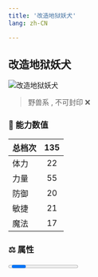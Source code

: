 ```yaml
---
title: '改造地狱妖犬'
lang: zh-CN

---
```


<RouterBack />

## 改造地狱妖犬

![改造地狱妖犬](https://user-images.githubusercontent.com/78347270/115937651-66855180-a4d3-11eb-950c-f045e942e66d.gif) 

> 野兽系 , 不可封印 :x:


### 💪 能力数值

| 总档次       | 135            |
| :----------- |:-------------:|
| 体力      | 22   <Stars :number="2" />  |
| 力量      | 55   <Stars :number="5" />  |
| 防御      | 20  <Stars :number="2" />  | 
| 敏捷      | 21  <Stars :number="2" />  | 
| 魔法      | 17  <Stars :number="1.5" />   | 


### ⚖️ 属性

<Progress earth :number="0" />

<Progress water :number="5" />

<Progress fire :number="0" />

<Progress wind :number="5" />

### ✨ 技能栏 <Strong>7个</Strong>

- 攻击
- 防御




